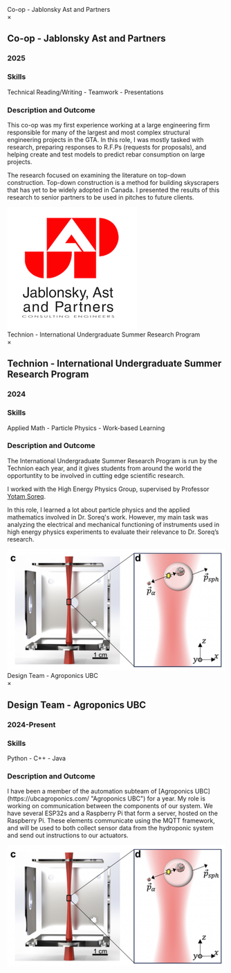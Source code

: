 <!-- Trigger -->
<div class="fake-textbox" data-modal-target="myModal5">Co-op - Jablonsky Ast and Partners</div>

<!-- Modal -->
<div id="myModal5" class="custom-modal">
  <div class="custom-modal-content">
    <span class="modal-close">&times;</span>
    <h2>Co-op - Jablonsky Ast and Partners</h2>
    <h3>2025</h3>
    <h3>Skills</h3>
    <p>Technical Reading/Writing - Teamwork - Presentations</p>
    <h3>Description and Outcome</h3>
    <p> This co-op was my first experience working at a large engineering firm responsible for many of the largest and most complex structural engineering projects in the GTA. In this role, I was mostly tasked with research, preparing responses to R.F.Ps (requests for proposals), and helping create and test models to predict rebar consumption on large projects.  
    <p> 
    The research focused on examining the literature on top-down construction. Top-down construction is a method for building skyscrapers that has yet to be widely adopted in Canada. I presented the results of this research to senior partners to be used in pitches to future clients. 
      </p>
    <img src="/static/assets/img/Jablonsky-Ast-Logo.png" alt="JAP">
  </div>
</div>

<!-- Trigger -->
<div class="fake-textbox" data-modal-target="myModal6">Technion - International Undergraduate Summer Research Program</div>

<!-- Modal -->
<div id="myModal6" class="custom-modal">
  <div class="custom-modal-content">
    <span class="modal-close">&times;</span>
    <h2>Technion - International Undergraduate Summer Research Program</h2>
    <h3>2024</h3>
    <h3>Skills</h3>
    <p>Applied Math - Particle Physics - Work-based Learning</p>
    <h3>Description and Outcome</h3>
    <p> The International Undergraduate Summer Research Program is run by the Technion each year, and it gives students from around the world the opportuntity to be involved in cutting edge scientific research. 
    <p> 
    I worked with the High Energy Physics Group, supervised by Professor  <a href="https://phsites.technion.ac.il/hep/members/yotam-soreq/" target="_blank" title="Yotam Soreq">Yotam Soreq</a>.
    <p>
    In this role, I learned a lot about particle physics and the applied mathematics involved in Dr. Soreq's work. However, my main task was analyzing the electrical and mechanical functioning of instruments used in high energy physics experiments to evaluate their relevance to Dr. Soreq’s research. 
      </p>
    <img src="/static/assets/img/technion.png" alt="Apparatus from [one such paper](https://arxiv.org/abs/2402.13257 "Apparatus from one of the papers I examined")">
  </div>
</div>

<!-- Trigger -->
<div class="fake-textbox" data-modal-target="myModal7">Design Team - Agroponics UBC</div>

<!-- Modal -->
<div id="myModal7" class="custom-modal">
  <div class="custom-modal-content">
    <span class="modal-close">&times;</span>
    <h2>Design Team - Agroponics UBC</h2>
    <h3>2024-Present</h3>
    <h3>Skills</h3>
    <p>Python - C++ - Java</p>
    <h3>Description and Outcome</h3>
    <p> I have been a member of the automation subteam of [Agroponics UBC](https://ubcagroponics.com/ "Agroponics UBC") for a year. 
My role is working on communication between the components of our system. We have several ESP32s and a Raspberry Pi that form a server, hosted on the Raspberry Pi. These elements communicate using the MQTT framework, and will be used to both collect sensor data from the hydroponic system and send out instructions to our actuators. 
      </p>
    <img src="/static/assets/img/technion.png" alt="Apparatus from [one such paper](https://arxiv.org/abs/2402.13257 "Apparatus from one of the papers I examined")">
  </div>
</div>

